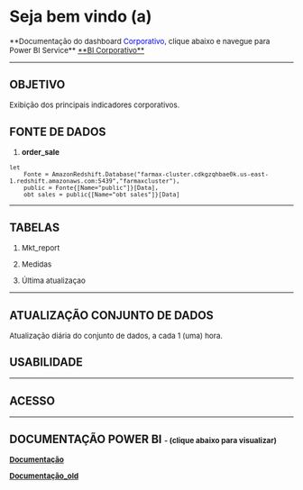 # **Seja bem vindo (a)**

<font size ="2">
**Documentação do dashboard <span style = "color: blue">Corporativo</span>, clique abaixo e navegue para Power BI Service**

<a href="https://app.powerbi.com/links/KA-5DCCH5e?ctid=4019cfa9-aae5-4964-912e-b0e0bb606d37&pbi_source=linkShare" target="_blank">
**BI Corporativo**
</a>


---
<font size ="2">

## **OBJETIVO**
Exibição dos principais indicadores corporativos.

## **FONTE DE DADOS**

1. **order_sale**
~~~
let
    Fonte = AmazonRedshift.Database("farmax-cluster.cdkgzqhbae0k.us-east-1.redshift.amazonaws.com:5439","farmaxcluster"),
    public = Fonte{[Name="public"]}[Data],
    obt_sales = public{[Name="obt_sales"]}[Data]
~~~

---
## **TABELAS**

1. Mkt_report

2. Medidas

3. Última atualizaçao 

---
## **ATUALIZAÇÃO CONJUNTO DE DADOS**
Atualização diária do conjunto de dados, a cada 1 (uma) hora.

## **USABILIDADE**

---
## **ACESSO**


---

## **DOCUMENTAÇÃO POWER BI** <font size ="2"> - (clique abaixo para visualizar) </font>

[**Documentação**](AD_Corporativo/CORPORATIVO.htm)

[**Documentação_old**](AD_Corporativo/CORPORATIVO_old.pdf)
